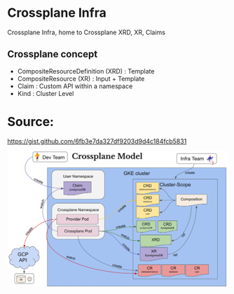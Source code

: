 # Crossplane Infra

Crossplane Infra, home to Crossplane XRD, XR, Claims

## Crossplane concept

- CompositeResourceDefinition (XRD) : Template
- CompositeResource (XR) : Input + Template
- Claim : Custom API within a namespace
- Kind : Cluster Level

# Source:

https://gist.github.com/6fb3e7da327df9203d9d4c184fcb5831

![Alt text](/crossplane.webp "Corssplane Diagram")
